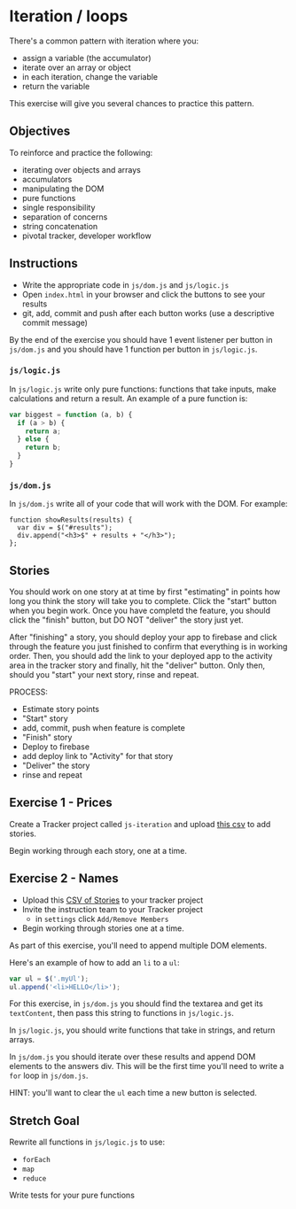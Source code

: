 # Iteration / loops

There's a common pattern with iteration where you:

* assign a variable (the accumulator)
* iterate over an array or object
* in each iteration, change the variable
* return the variable

This exercise will give you several chances to practice this pattern.

## Objectives

To reinforce and practice the following:

- iterating over objects and arrays
- accumulators
- manipulating the DOM
- pure functions
- single responsibility
- separation of concerns
- string concatenation
- pivotal tracker, developer workflow

## Instructions

- Write the appropriate code in `js/dom.js` and `js/logic.js`
- Open `index.html` in your browser and click the buttons to see your results
- git, add, commit and push after each button works (use a descriptive commit message)

By the end of the exercise you should have 1 event listener per button in `js/dom.js` and you should have 1 function per button in `js/logic.js`.

### `js/logic.js`

In `js/logic.js` write only pure functions: functions that take inputs, make calculations and return a result.  An example of a pure function is:

```js
var biggest = function (a, b) {
  if (a > b) {
    return a;
  } else {
    return b;
  }
}
```

### `js/dom.js`

In `js/dom.js` write all of your code that will work with the DOM.  For example:

```
function showResults(results) {
  var div = $("#results");
  div.append("<h3>$" + results + "</h3>");
};
```

## Stories

You should work on one story at at time by first "estimating" in points how long
you think the story will take you to complete. Click the "start" button when you begin
work. Once you have completd the feature, you should click the "finish" button, but
DO NOT "deliver" the story just yet.

After "finishing" a story, you should deploy your app to firebase and click through
the feature you just finished to confirm that everything is in working order.
Then, you should add the link to your deployed app to the activity area in the tracker story
and finally, hit the "deliver" button. Only then, should you "start" your next story,
rinse and repeat.

PROCESS:

* Estimate story points
* "Start" story
* add, commit, push when feature is complete
* "Finish" story
* Deploy to firebase
* add deploy link to "Activity" for that story
* "Deliver" the story
* rinse and repeat

## Exercise 1 - Prices

Create a Tracker project called `js-iteration` and upload [this csv](https://s3.amazonaws.com/js-iteration-stories/js_iteration_20151207_2344.csv)
to add stories.

Begin working through each story, one at a time.

## Exercise 2 - Names

* Upload this [CSV of Stories](https://s3.amazonaws.com/js-iteration-stories/js_iteration_names_20151208_0001.csv)
to your tracker project
* Invite the instruction team to your Tracker project
  * in `settings` click `Add/Remove Members`
* Begin working through stories one at a time.

As part of this exercise, you'll need to append multiple DOM elements.

Here's an example of how to add an `li` to a `ul`:

```js
var ul = $('.myUl');
ul.append('<li>HELLO</li>');
```

For this exercise, in `js/dom.js` you should find the textarea and get its `textContent`, then pass this string to functions in `js/logic.js`.

In `js/logic.js`, you should write functions that take in strings, and return arrays.

In `js/dom.js` you should iterate over these results and append DOM elements to the answers div. This will be the first time you'll need to write a `for` loop in `js/dom.js`.

HINT: you'll want to clear the `ul` each time a new button is selected.

## Stretch Goal

Rewrite all functions in `js/logic.js` to use:

- `forEach`
- `map`
- `reduce`

Write tests for your pure functions
